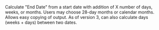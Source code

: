 Calculate "End Date" from a start date with addition of X number of days, weeks, or months. Users may choose 28-day months or calendar months. Allows easy copying of output.
As of version 3, can also calculate days (weeks + days) between two dates.
